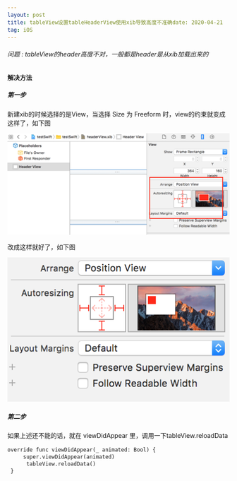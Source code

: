 ```yaml
---
layout: post
title: tableView设置tableHeaderView使用xib导致高度不准确date: 2020-04-21
tag: iOS
---
```


###### 问题 : tableView的header高度不对，一般都是header是从xib加载出来的

#### 解决方法

##### 第一步

新建xib的时候选择的是View，当选择 Size 为 Freeform 时，view的约束就变成这样了，如下图

![](/images/posts/xib/111.png)

改成这样就好了，如下图

![](/images/posts/xib/222.png)

##### 第二步

如果上述还不能的话，就在 viewDidAppear 里，调用一下tableView.reloadData

```
override func viewDidAppear(_ animated: Bool) {
     super.viewDidAppear(animated)
      tableView.reloadData()
 }

```